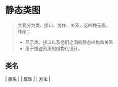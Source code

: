 # 静态类图

> 主要分为类、接口、协作、关系，这四种元素。  
> 作用：  
> * 显示类、接口以及他们之间的静态结构和关系
> * 用于描述系统的结构化设计。

## 类名

| 类名      |
| 属性      |
| 方法      |